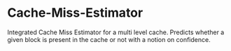 # Cache-Miss-Estimator
Integrated Cache Miss Estimator for a multi level cache. Predicts whether a given block is present in the cache or not with a notion on confidence.
